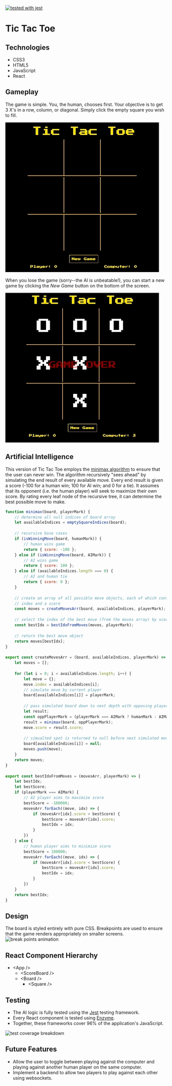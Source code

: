[![tested with jest](https://img.shields.io/badge/tested_with-jest-99424f.svg)](https://github.com/facebook/jest)

# Tic Tac Toe #

## Technologies ## 
* CSS3 
* HTML5
* JavaScript
* React

## Gameplay ##
The game is simple. You, the human, chooses first. Your objective is to get 3 X's in a row, column, or diagonal. Simply click the empty square you wish to fill.

![tied game](https://github.com/omarnyte/Tic-Tac-Toe/blob/master/assets/images/tie.gif)

When you lose the game (sorry--the AI is unbeatable!), you can start a new game by clicking the *New Game* button on the bottom of the screen. 

![new game](https://github.com/omarnyte/Tic-Tac-Toe/blob/master/assets/images/new-game.gif)

## Artificial Intelligence ## 
This version of Tic Tac Toe employs the [minimax algorithm](https://en.wikipedia.org/wiki/Minimax) to ensure that the user can never win. The algorithm recursively "sees ahead" by simulating the end result of every available move. Every end result is given a score (-100 for a human win; 100 for AI win; and 0 for a tie). It assumes that its opponent (i.e. the human player) will seek to maximize their own score. By rating every leaf node of the recursive tree, it can determine the best possible move to make. 

```JavaScript
function minimax(board, playerMark) {
    // determine all null indices of board array 
    let availableIndices = emptySquareIndices(board);

    // recursive base cases  
    if (isWinningMove(board, humanMark)) {
        // human wins game
        return { score: -100 };
    } else if (isWinningMove(board, AIMark)) {
        // AI wins game 
        return { score: 100 };
    } else if (availableIndices.length === 0) {
        // AI and human tie 
        return { score: 0 };
    }

    // create an array of all possible move objects, each of which contains an 
    // index and a score
    const moves = createMovesArr(board, availableIndices, playerMark);    

    // select the index of the best move (from the moves array) by score based on the current player 
    const bestIdx = bestIdxFromMoves(moves, playerMark);

    // return the best move object
    return moves[bestIdx];
}

export const createMovesArr = (board, availableIndices, playerMark) => {
    let moves = [];
    
    for (let i = 0; i < availableIndices.length; i++) {
        let move = {};
        move.index = availableIndices[i];
        // simulate move by current player 
        board[availableIndices[i]] = playerMark;

        // pass simulated board down to next depth with opposing player as current player  
        let result;
        const oppPlayerMark = (playerMark === AIMark ? humanMark : AIMark);
        result = minimax(board, oppPlayerMark);
        move.score = result.score;

        // simualted spot is returned to null before next simulated move
        board[availableIndices[i]] = null;
        moves.push(move);
    }
    return moves;
}

export const bestIdxFromMoves = (movesArr, playerMark) => {
    let bestIdx;
    let bestScore;
    if (playerMark === AIMark) {
        // AI player aims to maximize score 
        bestScore = -100000;
        movesArr.forEach((move, idx) => {
            if (movesArr[idx].score > bestScore) {
                bestScore = movesArr[idx].score;
                bestIdx = idx;
            }
        })
    } else {
        // human player aims to minimize score
        bestScore = 100000;
        movesArr.forEach((move, idx) => {
            if (movesArr[idx].score < bestScore) {
                bestScore = movesArr[idx].score;
                bestIdx = idx;
            }
        }) 
    }
    return bestIdx;
}
``` 

## Design ##
The board is styled entirely with pure CSS. Breakpoints are used to ensure that the game renders appropriately on smaller screens. 
![break points animation](https://github.com/omarnyte/Tic-Tac-Toe/blob/master/assets/images/break-points.gif)



## React Component Hierarchy ## 
* \<App /> 
    * \<ScoreBoard /> 
    * \<Board /> 
        * \<Square />  

## Testing ##
* The AI logic is fully tested using the [Jest](https://facebook.github.io/jest/) testing framework. 
* Every React component is tested using [Enzyme](http://airbnb.io/enzyme/). 
* Together, these frameworks cover 96% of the application's JavaScript.

![test coverage breakdown](github.com/omarnyte/Tic-Tac-Toe/blob/master/assets/images/test-coverage.png)


## Future Features ## 
* Allow the user to toggle between playing against the computer and playing against another human player on the same computer. 
* Implement a backend to allow two players to play against each other using websockets.
